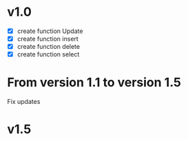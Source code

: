 # v1.0

- [X] create function Update
- [X] create function insert
- [X] create function delete
- [X] create function select
# From version 1.1 to version 1.5

Fix updates

# v1.5
